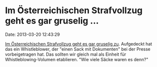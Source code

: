 Im Österreichischen Strafvollzug geht es gar gruselig \...
==========================================================

Date: 2013-03-20 12:43:29

[Im Österreichischen Strafvollzug geht es gar gruselig
zu](http://www.falter.at/falter/2013/03/19/die-beschwerde-der-waerterinnen/).
Aufgedeckt hat das ein Whistleblower, der \"einen Sack mit Dokumenten\"
bei der Presse vorbeigetragen hat. Das sollten wir gleich mal als
Einheit für Whistleblowing-Volumen etablieren. \"Wie viele Säcke waren
es denn?\"
